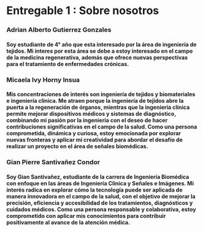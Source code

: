 # Entregable 1 : Sobre nosotros
### Adrian Alberto Gutierrez Gonzales
#### Soy estudiante de 4° año que esta interesado por la área de ingeniería de tejidos. Mi interes por esta área se debe a estoy interesado en el campo de la medicina regenerativa, además que ofrece nuevas perspectivas para el tratamiento de enfermedades crónicas.

### Micaela Ivy Horny Insua
#### Mis concentraciones de interés son ingeniería de tejidos y biomateriales e ingeniería clínica. Me atraen porque la ingeniería de tejidos abre la puerta a la regeneración de órganos, mientras que la ingeniería clínica permite mejorar dispositivos médicos y sistemas de diagnóstico, combinando mi pasión por la ingeniería con el deseo de hacer contribuciones significativas en el campo de la salud. Como una persona comprometida, dinámica y curiosa, estoy emocionada por explorar nuevas fronteras y aplicar mi creatividad para abordar el desafío de realizar un proyecto en el área de señales biomédicas.

### Gian Pierre Santivañez Condor
#### Soy Gian Santivañez, estudiante de la carrera de Ingeniería Biomédica con enfoque en las áreas de Ingeniería Clinica y Señales e Imágenes. Mi interés radica en explorar cómo la tecnología puede ser aplicada de manera innovadora en el campo de la salud, con el objetivo de mejorar la precisión, eficiencia y accesibilidad de los tratamientos, diagnósticos y cuidados médicos. Como una persona responsable y colaborativa, estoy comprometido con aplicar mis conocimientos para contribuir positivamente al avance de la atención médica.
